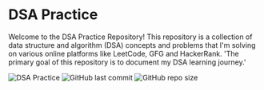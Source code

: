 # DSA Practice 

Welcome to the DSA Practice Repository! This repository is a collection of data structure and algorithm (DSA) concepts and problems that I'm solving on various online platforms like LeetCode, GFG and HackerRank. 
'The primary goal of this repository is to document my DSA learning journey.'

![DSA Practice](https://img.shields.io/badge/DSA-Practice-blue)
![GitHub last commit](https://img.shields.io/github/last-commit/ranvirpawar/DSApractice)
![GitHub repo size](https://img.shields.io/github/repo-size/ranvirpawar/DSApractice)
